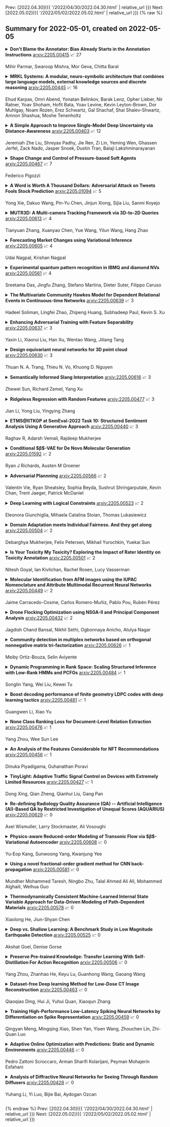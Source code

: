 Prev: [2022.04.30]({{ '/2022/04/30/2022.04.30.html' | relative_url }})  Next: [2022.05.02]({{ '/2022/05/02/2022.05.02.html' | relative_url }})
{% raw %}
## Summary for 2022-05-01, created on 2022-05-05


<details><summary><b>Don't Blame the Annotator: Bias Already Starts in the Annotation Instructions</b>
<a href="https://arxiv.org/abs/2205.00415">arxiv:2205.00415</a>
&#x1F4C8; 27 <br>
<p>Mihir Parmar, Swaroop Mishra, Mor Geva, Chitta Baral</p></summary>
<p>

**Abstract:** In recent years, progress in NLU has been driven by benchmarks. These benchmarks are typically collected by crowdsourcing, where annotators write examples based on annotation instructions crafted by dataset creators. In this work, we hypothesize that annotators pick up on patterns in the crowdsourcing instructions, which bias them to write similar examples that are then over-represented in the collected data. We study this form of bias, termed instruction bias, in 14 recent NLU benchmarks, showing that instruction examples often exhibit concrete patterns, which are propagated by crowdworkers to the collected data. This extends previous work (Geva et al., 2019) and raises a new concern of whether we are modeling the dataset creator's instructions, rather than the task. Through a series of experiments, we show that, indeed, instruction bias can lead to overestimation of model performance, and that models struggle to generalize beyond biases originating in the crowdsourcing instructions. We further analyze the influence of instruction bias in terms of pattern frequency and model size, and derive concrete recommendations for creating future NLU benchmarks.

</p>
</details>

<details><summary><b>MRKL Systems: A modular, neuro-symbolic architecture that combines large language models, external knowledge sources and discrete reasoning</b>
<a href="https://arxiv.org/abs/2205.00445">arxiv:2205.00445</a>
&#x1F4C8; 16 <br>
<p>Ehud Karpas, Omri Abend, Yonatan Belinkov, Barak Lenz, Opher Lieber, Nir Ratner, Yoav Shoham, Hofit Bata, Yoav Levine, Kevin Leyton-Brown, Dor Muhlgay, Noam Rozen, Erez Schwartz, Gal Shachaf, Shai Shalev-Shwartz, Amnon Shashua, Moshe Tenenholtz</p></summary>
<p>

**Abstract:** Huge language models (LMs) have ushered in a new era for AI, serving as a gateway to natural-language-based knowledge tasks. Although an essential element of modern AI, LMs are also inherently limited in a number of ways. We discuss these limitations and how they can be avoided by adopting a systems approach. Conceptualizing the challenge as one that involves knowledge and reasoning in addition to linguistic processing, we define a flexible architecture with multiple neural models, complemented by discrete knowledge and reasoning modules. We describe this neuro-symbolic architecture, dubbed the Modular Reasoning, Knowledge and Language (MRKL, pronounced "miracle") system, some of the technical challenges in implementing it, and Jurassic-X, AI21 Labs' MRKL system implementation.

</p>
</details>

<details><summary><b>A Simple Approach to Improve Single-Model Deep Uncertainty via Distance-Awareness</b>
<a href="https://arxiv.org/abs/2205.00403">arxiv:2205.00403</a>
&#x1F4C8; 12 <br>
<p>Jeremiah Zhe Liu, Shreyas Padhy, Jie Ren, Zi Lin, Yeming Wen, Ghassen Jerfel, Zack Nado, Jasper Snoek, Dustin Tran, Balaji Lakshminarayanan</p></summary>
<p>

**Abstract:** Accurate uncertainty quantification is a major challenge in deep learning, as neural networks can make overconfident errors and assign high confidence predictions to out-of-distribution (OOD) inputs. The most popular approaches to estimate predictive uncertainty in deep learning are methods that combine predictions from multiple neural networks, such as Bayesian neural networks (BNNs) and deep ensembles. However their practicality in real-time, industrial-scale applications are limited due to the high memory and computational cost. Furthermore, ensembles and BNNs do not necessarily fix all the issues with the underlying member networks. In this work, we study principled approaches to improve uncertainty property of a single network, based on a single, deterministic representation. By formalizing the uncertainty quantification as a minimax learning problem, we first identify distance awareness, i.e., the model's ability to quantify the distance of a testing example from the training data, as a necessary condition for a DNN to achieve high-quality (i.e., minimax optimal) uncertainty estimation. We then propose Spectral-normalized Neural Gaussian Process (SNGP), a simple method that improves the distance-awareness ability of modern DNNs with two simple changes: (1) applying spectral normalization to hidden weights to enforce bi-Lipschitz smoothness in representations and (2) replacing the last output layer with a Gaussian process layer. On a suite of vision and language understanding benchmarks, SNGP outperforms other single-model approaches in prediction, calibration and out-of-domain detection. Furthermore, SNGP provides complementary benefits to popular techniques such as deep ensembles and data augmentation, making it a simple and scalable building block for probabilistic deep learning. Code is open-sourced at https://github.com/google/uncertainty-baselines

</p>
</details>

<details><summary><b>Shape Change and Control of Pressure-based Soft Agents</b>
<a href="https://arxiv.org/abs/2205.00467">arxiv:2205.00467</a>
&#x1F4C8; 7 <br>
<p>Federico Pigozzi</p></summary>
<p>

**Abstract:** Biological agents possess bodies that are mostly of soft tissues. Researchers have resorted to soft bodies to investigate Artificial Life (ALife)-related questions; similarly, a new era of soft-bodied robots has just begun. Nevertheless, because of their infinite degrees of freedom, soft bodies pose unique challenges in terms of simulation, control, and optimization. Here we propose a novel soft-bodied agents formalism, namely Pressure-based Soft Agents (PSAs): they are bodies of gas enveloped by a chain of springs and masses, with pressure pushing on the masses from inside the body. Pressure endows the agents with structure, while springs and masses simulate softness and allow the agents to assume a large gamut of shapes. Actuation takes place by changing the length of springs or modulating global pressure. We optimize the controller of PSAs for a locomotion task on hilly terrain and an escape task from a cage; the latter is particularly suitable for soft-bodied agents, as it requires the agent to contort itself to squeeze through a small aperture. Our results suggest that PSAs are indeed effective at those tasks and that controlling pressure is fundamental for shape-changing. Looking forward, we envision PSAs to play a role in the modeling of soft-bodied agents, including soft robots and biological cells. Videos of evolved agents are available at https://pressuresoftagents.github.io.

</p>
</details>

<details><summary><b>A Word is Worth A Thousand Dollars: Adversarial Attack on Tweets Fools Stock Prediction</b>
<a href="https://arxiv.org/abs/2205.01094">arxiv:2205.01094</a>
&#x1F4C8; 5 <br>
<p>Yong Xie, Dakuo Wang, Pin-Yu Chen, Jinjun Xiong, Sijia Liu, Sanmi Koyejo</p></summary>
<p>

**Abstract:** More and more investors and machine learning models rely on social media (e.g., Twitter and Reddit) to gather real-time information and sentiment to predict stock price movements. Although text-based models are known to be vulnerable to adversarial attacks, whether stock prediction models have similar vulnerability is underexplored. In this paper, we experiment with a variety of adversarial attack configurations to fool three stock prediction victim models. We address the task of adversarial generation by solving combinatorial optimization problems with semantics and budget constraints. Our results show that the proposed attack method can achieve consistent success rates and cause significant monetary loss in trading simulation by simply concatenating a perturbed but semantically similar tweet.

</p>
</details>

<details><summary><b>MUTR3D: A Multi-camera Tracking Framework via 3D-to-2D Queries</b>
<a href="https://arxiv.org/abs/2205.00613">arxiv:2205.00613</a>
&#x1F4C8; 4 <br>
<p>Tianyuan Zhang, Xuanyao Chen, Yue Wang, Yilun Wang, Hang Zhao</p></summary>
<p>

**Abstract:** Accurate and consistent 3D tracking from multiple cameras is a key component in a vision-based autonomous driving system. It involves modeling 3D dynamic objects in complex scenes across multiple cameras. This problem is inherently challenging due to depth estimation, visual occlusions, appearance ambiguity, etc. Moreover, objects are not consistently associated across time and cameras. To address that, we propose an end-to-end \textbf{MU}lti-camera \textbf{TR}acking framework called MUTR3D. In contrast to prior works, MUTR3D does not explicitly rely on the spatial and appearance similarity of objects. Instead, our method introduces \textit{3D track query} to model spatial and appearance coherent track for each object that appears in multiple cameras and multiple frames. We use camera transformations to link 3D trackers with their observations in 2D images. Each tracker is further refined according to the features that are obtained from camera images. MUTR3D uses a set-to-set loss to measure the difference between the predicted tracking results and the ground truths. Therefore, it does not require any post-processing such as non-maximum suppression and/or bounding box association. MUTR3D outperforms state-of-the-art methods by 5.3 AMOTA on the nuScenes dataset. Code is available at: \url{https://github.com/a1600012888/MUTR3D}.

</p>
</details>

<details><summary><b>Forecasting Market Changes using Variational Inference</b>
<a href="https://arxiv.org/abs/2205.00605">arxiv:2205.00605</a>
&#x1F4C8; 4 <br>
<p>Udai Nagpal, Krishan Nagpal</p></summary>
<p>

**Abstract:** Though various approaches have been considered, forecasting near-term market changes of equities and similar market data remains quite difficult. In this paper we introduce an approach to forecast near-term market changes for equity indices as well as portfolios using variational inference (VI). VI is a machine learning approach which uses optimization techniques to estimate complex probability densities. In the proposed approach, clusters of explanatory variables are identified and market changes are forecast based on cluster-specific linear regression. Apart from the expected value of changes, the proposed approach can also be used to obtain the distribution of possible outcomes, which can be used to estimate confidence levels of forecasts and risk measures such as VaR (Value at Risk) for the portfolio. Another advantage of the proposed approach is the clear model interpretation, as clusters of explanatory variables (or market regimes) are identified for which the future changes follow similar relationships. Knowledge about such clusters can provide useful insights about portfolio performance and identify the relative importance of variables in different market regimes. Illustrative examples of equity and bond indices are considered to demonstrate forecasts of the proposed approach during Covid-related volatility in early 2020 and subsequent benign market conditions. For the portfolios considered, it is shown that the proposed approach provides useful forecasts in both normal and volatile markets even with only a few explanatory variables. Additionally the predicted estimate and distribution adapt quickly to changing market conditions and thus may also be useful in obtaining better real-time estimates of risk measures such as VaR compared to traditional approaches.

</p>
</details>

<details><summary><b>Experimental quantum pattern recognition in IBMQ and diamond NVs</b>
<a href="https://arxiv.org/abs/2205.00561">arxiv:2205.00561</a>
&#x1F4C8; 4 <br>
<p>Sreetama Das, Jingfu Zhang, Stefano Martina, Dieter Suter, Filippo Caruso</p></summary>
<p>

**Abstract:** One of the most promising applications of quantum computing is the processing of graphical data like images. Here, we investigate the possibility of realizing a quantum pattern recognition protocol based on swap test, and use the IBMQ noisy intermediate-scale quantum (NISQ) devices to verify the idea. We find that with a two-qubit protocol, swap test can efficiently detect the similarity between two patterns with good fidelity, though for three or more qubits the noise in the real devices becomes detrimental. To mitigate this noise effect, we resort to destructive swap test, which shows an improved performance for three-qubit states. Due to limited cloud access to larger IBMQ processors, we take a segment-wise approach to apply the destructive swap test on higher dimensional images. In this case, we define an average overlap measure which shows faithfulness to distinguish between two very different or very similar patterns when simulated on real IBMQ processors. As test images, we use binary images with simple patterns, greyscale MNIST numbers and MNIST fashion images, as well as binary images of human blood vessel obtained from magnetic resonance imaging (MRI). We also present an experimental set up for applying destructive swap test using the nitrogen vacancy centre (NVs) in diamond. Our experimental data show high fidelity for single qubit states. Lastly, we propose a protocol inspired from quantum associative memory, which works in an analogous way to supervised learning for performing quantum pattern recognition using destructive swap test.

</p>
</details>

<details><summary><b>The Multivariate Community Hawkes Model for Dependent Relational Events in Continuous-time Networks</b>
<a href="https://arxiv.org/abs/2205.00639">arxiv:2205.00639</a>
&#x1F4C8; 3 <br>
<p>Hadeel Soliman, Lingfei Zhao, Zhipeng Huang, Subhadeep Paul, Kevin S. Xu</p></summary>
<p>

**Abstract:** The stochastic block model (SBM) is one of the most widely used generative models for network data. Many continuous-time dynamic network models are built upon the same assumption as the SBM: edges or events between all pairs of nodes are conditionally independent given the block or community memberships, which prevents them from reproducing higher-order motifs such as triangles that are commonly observed in real networks. We propose the multivariate community Hawkes (MULCH) model, an extremely flexible community-based model for continuous-time networks that introduces dependence between node pairs using structured multivariate Hawkes processes. We fit the model using a spectral clustering and likelihood-based local refinement procedure. We find that our proposed MULCH model is far more accurate than existing models both for predictive and generative tasks.

</p>
</details>

<details><summary><b>Enhancing Adversarial Training with Feature Separability</b>
<a href="https://arxiv.org/abs/2205.00637">arxiv:2205.00637</a>
&#x1F4C8; 3 <br>
<p>Yaxin Li, Xiaorui Liu, Han Xu, Wentao Wang, Jiliang Tang</p></summary>
<p>

**Abstract:** Deep Neural Network (DNN) are vulnerable to adversarial attacks. As a countermeasure, adversarial training aims to achieve robustness based on the min-max optimization problem and it has shown to be one of the most effective defense strategies. However, in this work, we found that compared with natural training, adversarial training fails to learn better feature representations for either clean or adversarial samples, which can be one reason why adversarial training tends to have severe overfitting issues and less satisfied generalize performance. Specifically, we observe two major shortcomings of the features learned by existing adversarial training methods:(1) low intra-class feature similarity; and (2) conservative inter-classes feature variance. To overcome these shortcomings, we introduce a new concept of adversarial training graph (ATG) with which the proposed adversarial training with feature separability (ATFS) enables to coherently boost the intra-class feature similarity and increase inter-class feature variance. Through comprehensive experiments, we demonstrate that the proposed ATFS framework significantly improves both clean and robust performance.

</p>
</details>

<details><summary><b>Design equivariant neural networks for 3D point cloud</b>
<a href="https://arxiv.org/abs/2205.00630">arxiv:2205.00630</a>
&#x1F4C8; 3 <br>
<p>Thuan N. A. Trang, Thieu N. Vo, Khuong D. Nguyen</p></summary>
<p>

**Abstract:** This work seeks to improve the generalization and robustness of existing neural networks for 3D point clouds by inducing group equivariance under general group transformations. The main challenge when designing equivariant models for point clouds is how to trade-off the performance of the model and the complexity. Existing equivariant models are either too complicate to implement or very high complexity. The main aim of this study is to build a general procedure to introduce group equivariant property to SOTA models for 3D point clouds. The group equivariant models built form our procedure are simple to implement, less complexity in comparison with the existing ones, and they preserve the strengths of the original SOTA backbone. From the results of the experiments on object classification, it is shown that our methods are superior to other group equivariant models in performance and complexity. Moreover, our method also helps to improve the mIoU of semantic segmentation models. Overall, by using a combination of only-finite-rotation equivariance and augmentation, our models can outperform existing full $SO(3)$-equivariance models with much cheaper complexity and GPU memory. The proposed procedure is general and forms a fundamental approach to group equivariant neural networks. We believe that it can be easily adapted to other SOTA models in the future.

</p>
</details>

<details><summary><b>Semantically Informed Slang Interpretation</b>
<a href="https://arxiv.org/abs/2205.00616">arxiv:2205.00616</a>
&#x1F4C8; 3 <br>
<p>Zhewei Sun, Richard Zemel, Yang Xu</p></summary>
<p>

**Abstract:** Slang is a predominant form of informal language making flexible and extended use of words that is notoriously hard for natural language processing systems to interpret. Existing approaches to slang interpretation tend to rely on context but ignore semantic extensions common in slang word usage. We propose a semantically informed slang interpretation (SSI) framework that considers jointly the contextual and semantic appropriateness of a candidate interpretation for a query slang. We perform rigorous evaluation on two large-scale online slang dictionaries and show that our approach not only achieves state-of-the-art accuracy for slang interpretation in English, but also does so in zero-shot and few-shot scenarios where training data is sparse. Furthermore, we show how the same framework can be applied to enhancing machine translation of slang from English to other languages. Our work creates opportunities for the automated interpretation and translation of informal language.

</p>
</details>

<details><summary><b>Ridgeless Regression with Random Features</b>
<a href="https://arxiv.org/abs/2205.00477">arxiv:2205.00477</a>
&#x1F4C8; 3 <br>
<p>Jian Li, Yong Liu, Yingying Zhang</p></summary>
<p>

**Abstract:** Recent theoretical studies illustrated that kernel ridgeless regression can guarantee good generalization ability without an explicit regularization. In this paper, we investigate the statistical properties of ridgeless regression with random features and stochastic gradient descent. We explore the effect of factors in the stochastic gradient and random features, respectively. Specifically, random features error exhibits the double-descent curve. Motivated by the theoretical findings, we propose a tunable kernel algorithm that optimizes the spectral density of kernel during training. Our work bridges the interpolation theory and practical algorithm.

</p>
</details>

<details><summary><b>ETMS@IITKGP at SemEval-2022 Task 10: Structured Sentiment Analysis Using A Generative Approach</b>
<a href="https://arxiv.org/abs/2205.00440">arxiv:2205.00440</a>
&#x1F4C8; 3 <br>
<p>Raghav R, Adarsh Vemali, Rajdeep Mukherjee</p></summary>
<p>

**Abstract:** Structured Sentiment Analysis (SSA) deals with extracting opinion tuples in a text, where each tuple (h, e, t, p) consists of h, the holder, who expresses a sentiment polarity p towards a target t through a sentiment expression e. While prior works explore graph-based or sequence labeling-based approaches for the task, we in this paper present a novel unified generative method to solve SSA, a SemEval2022 shared task. We leverage a BART-based encoder-decoder architecture and suitably modify it to generate, given a sentence, a sequence of opinion tuples. Each generated tuple consists of seven integers respectively representing the indices corresponding to the start and end positions of the holder, target, and expression spans, followed by the sentiment polarity class associated between the target and the sentiment expression. We perform rigorous experiments for both Monolingual and Cross-lingual subtasks, and achieve competitive Sentiment F1 scores on the leaderboard in both settings.

</p>
</details>

<details><summary><b>Conditional $β$-VAE for De Novo Molecular Generation</b>
<a href="https://arxiv.org/abs/2205.01592">arxiv:2205.01592</a>
&#x1F4C8; 2 <br>
<p>Ryan J Richards, Austen M Groener</p></summary>
<p>

**Abstract:** Deep learning has significantly advanced and accelerated de novo molecular generation. Generative networks, namely Variational Autoencoders (VAEs) can not only randomly generate new molecules, but also alter molecular structures to optimize specific chemical properties which are pivotal for drug-discovery. While VAEs have been proposed and researched in the past for pharmaceutical applications, they possess deficiencies which limit their ability to both optimize properties and decode syntactically valid molecules. We present a recurrent, conditional $β$-VAE which disentangles the latent space to enhance post hoc molecule optimization. We create a mutual information driven training protocol and data augmentations to both increase molecular validity and promote longer sequence generation. We demonstrate the efficacy of our framework on the ZINC-250k dataset, achieving SOTA unconstrained optimization results on the penalized LogP (pLogP) and QED scores, while also matching current SOTA results for validity, novelty and uniqueness scores for random generation. We match the current SOTA on QED for top-3 molecules at 0.948, while setting a new SOTA for pLogP optimization at 104.29, 90.12, 69.68 and demonstrating improved results on the constrained optimization task.

</p>
</details>

<details><summary><b>Adversarial Plannning</b>
<a href="https://arxiv.org/abs/2205.00566">arxiv:2205.00566</a>
&#x1F4C8; 2 <br>
<p>Valentin Vie, Ryan Sheatsley, Sophia Beyda, Sushrut Shringarputale, Kevin Chan, Trent Jaeger, Patrick McDaniel</p></summary>
<p>

**Abstract:** Planning algorithms are used in computational systems to direct autonomous behavior. In a canonical application, for example, planning for autonomous vehicles is used to automate the static or continuous planning towards performance, resource management, or functional goals (e.g., arriving at the destination, managing fuel fuel consumption). Existing planning algorithms assume non-adversarial settings; a least-cost plan is developed based on available environmental information (i.e., the input instance). Yet, it is unclear how such algorithms will perform in the face of adversaries attempting to thwart the planner. In this paper, we explore the security of planning algorithms used in cyber- and cyber-physical systems. We present two $\textit{adversarial planning}$ algorithms-one static and one adaptive-that perturb input planning instances to maximize cost (often substantially so). We evaluate the performance of the algorithms against two dominant planning algorithms used in commercial applications (D* Lite and Fast Downward) and show both are vulnerable to extremely limited adversarial action. Here, experiments show that an adversary is able to increase plan costs in 66.9% of instances by only removing a single action from the actions space (D* Lite) and render 70% of instances from an international planning competition unsolvable by removing only three actions (Fast Forward). Finally, we show that finding an optimal perturbation in any search-based planning system is NP-hard.

</p>
</details>

<details><summary><b>Deep Learning with Logical Constraints</b>
<a href="https://arxiv.org/abs/2205.00523">arxiv:2205.00523</a>
&#x1F4C8; 2 <br>
<p>Eleonora Giunchiglia, Mihaela Catalina Stoian, Thomas Lukasiewicz</p></summary>
<p>

**Abstract:** In recent years, there has been an increasing interest in exploiting logically specified background knowledge in order to obtain neural models (i) with a better performance, (ii) able to learn from less data, and/or (iii) guaranteed to be compliant with the background knowledge itself, e.g., for safety-critical applications. In this survey, we retrace such works and categorize them based on (i) the logical language that they use to express the background knowledge and (ii) the goals that they achieve.

</p>
</details>

<details><summary><b>Domain Adaptation meets Individual Fairness. And they get along</b>
<a href="https://arxiv.org/abs/2205.00504">arxiv:2205.00504</a>
&#x1F4C8; 2 <br>
<p>Debarghya Mukherjee, Felix Petersen, Mikhail Yurochkin, Yuekai Sun</p></summary>
<p>

**Abstract:** Many instances of algorithmic bias are caused by distributional shifts. For example, machine learning (ML) models often perform worse on demographic groups that are underrepresented in the training data. In this paper, we leverage this connection between algorithmic fairness and distribution shifts to show that algorithmic fairness interventions can help ML models overcome distribution shifts, and that domain adaptation methods (for overcoming distribution shifts) can mitigate algorithmic biases. In particular, we show that (i) enforcing suitable notions of individual fairness (IF) can improve the out-of-distribution accuracy of ML models, and that (ii) it is possible to adapt representation alignment methods for domain adaptation to enforce (individual) fairness. The former is unexpected because IF interventions were not developed with distribution shifts in mind. The latter is also unexpected because representation alignment is not a common approach in the IF literature.

</p>
</details>

<details><summary><b>Is Your Toxicity My Toxicity? Exploring the Impact of Rater Identity on Toxicity Annotation</b>
<a href="https://arxiv.org/abs/2205.00501">arxiv:2205.00501</a>
&#x1F4C8; 2 <br>
<p>Nitesh Goyal, Ian Kivlichan, Rachel Rosen, Lucy Vasserman</p></summary>
<p>

**Abstract:** Machine learning models are commonly used to detect toxicity in online conversations. These models are trained on datasets annotated by human raters. We explore how raters' self-described identities impact how they annotate toxicity in online comments. We first define the concept of specialized rater pools: rater pools formed based on raters' self-described identities, rather than at random. We formed three such rater pools for this study--specialized rater pools of raters from the U.S. who identify as African American, LGBTQ, and those who identify as neither. Each of these rater pools annotated the same set of comments, which contains many references to these identity groups. We found that rater identity is a statistically significant factor in how raters will annotate toxicity for identity-related annotations. Using preliminary content analysis, we examined the comments with the most disagreement between rater pools and found nuanced differences in the toxicity annotations. Next, we trained models on the annotations from each of the different rater pools, and compared the scores of these models on comments from several test sets. Finally, we discuss how using raters that self-identify with the subjects of comments can create more inclusive machine learning models, and provide more nuanced ratings than those by random raters.

</p>
</details>

<details><summary><b>Molecular Identification from AFM images using the IUPAC Nomenclature and Attribute Multimodal Recurrent Neural Networks</b>
<a href="https://arxiv.org/abs/2205.00449">arxiv:2205.00449</a>
&#x1F4C8; 2 <br>
<p>Jaime Carracedo-Cosme, Carlos Romero-Muñiz, Pablo Pou, Rubén Pérez</p></summary>
<p>

**Abstract:** Despite being the main tool to visualize molecules at the atomic scale, AFM with CO-functionalized metal tips is unable to chemically identify the observed molecules. Here we present a strategy to address this challenging task using deep learning techniques. Instead of identifying a finite number of molecules following a traditional classification approach, we define the molecular identification as an image captioning problem. We design an architecture, composed of two multimodal recurrent neural networks, capable of identifying the structure and composition of an unknown molecule using a 3D-AFM image stack as input. The neural network is trained to provide the name of each molecule according to the IUPAC nomenclature rules. To train and test this algorithm we use the novel QUAM-AFM dataset, which contains almost 700,000 molecules and 165 million AFM images. The accuracy of the predictions is remarkable, achieving a high score quantified by the cumulative BLEU 4-gram, a common metric in language recognition studies.

</p>
</details>

<details><summary><b>Drone Flocking Optimization using NSGA-II and Principal Component Analysis</b>
<a href="https://arxiv.org/abs/2205.00432">arxiv:2205.00432</a>
&#x1F4C8; 2 <br>
<p>Jagdish Chand Bansal, Nikhil Sethi, Ogbonnaya Anicho, Atulya Nagar</p></summary>
<p>

**Abstract:** Individual agents in natural systems like flocks of birds or schools of fish display a remarkable ability to coordinate and communicate in local groups and execute a variety of tasks efficiently. Emulating such natural systems into drone swarms to solve problems in defence, agriculture, industry automation and humanitarian relief is an emerging technology. However, flocking of aerial robots while maintaining multiple objectives, like collision avoidance, high speed etc. is still a challenge. In this paper, optimized flocking of drones in a confined environment with multiple conflicting objectives is proposed. The considered objectives are collision avoidance (with each other and the wall), speed, correlation, and communication (connected and disconnected agents). Principal Component Analysis (PCA) is applied for dimensionality reduction, and understanding the collective dynamics of the swarm. The control model is characterised by 12 parameters which are then optimized using a multi-objective solver (NSGA-II). The obtained results are reported and compared with that of the CMA-ES algorithm. The study is particularly useful as the proposed optimizer outputs a Pareto Front representing different types of swarms which can applied to different scenarios in the real world.

</p>
</details>

<details><summary><b>Community detection in multiplex networks based on orthogonal nonnegative matrix tri-factorization</b>
<a href="https://arxiv.org/abs/2205.00626">arxiv:2205.00626</a>
&#x1F4C8; 1 <br>
<p>Meiby Ortiz-Bouza, Selin Aviyente</p></summary>
<p>

**Abstract:** Networks provide a powerful tool to model complex systems where the different entities in the system are presented by nodes and their interactions by edges. Recently, there has been a growing interest in multiplex networks as they can represent the interactions between a pair of nodes through multiple types of links, each reflecting a distinct type of interaction. One of the important tools in understanding network topology is community detection. Although there are numerous works on community detection in single layer networks, existing work on multiplex community detection mostly focuses on learning a common community structure across layers without taking the heterogeneity of the different layers into account. In this paper, we introduce a new multiplex community detection approach that can identify communities that are common across layers as well as those that are unique to each layer. The proposed algorithm employs Orthogonal Nonnegative Matrix Tri-Factorization to model each layer's adjacency matrix as the sum of two low-rank matrix factorizations, corresponding to the common and private communities, respectively. The proposed algorithm is evaluated on both synthetic and real multiplex networks and compared to state-of-the-art techniques.

</p>
</details>

<details><summary><b>Dynamic Programming in Rank Space: Scaling Structured Inference with Low-Rank HMMs and PCFGs</b>
<a href="https://arxiv.org/abs/2205.00484">arxiv:2205.00484</a>
&#x1F4C8; 1 <br>
<p>Songlin Yang, Wei Liu, Kewei Tu</p></summary>
<p>

**Abstract:** Hidden Markov Models (HMMs) and Probabilistic Context-Free Grammars (PCFGs) are widely used structured models, both of which can be represented as factor graph grammars (FGGs), a powerful formalism capable of describing a wide range of models. Recent research found it beneficial to use large state spaces for HMMs and PCFGs. However, inference with large state spaces is computationally demanding, especially for PCFGs. To tackle this challenge, we leverage tensor rank decomposition (aka.\ CPD) to decrease inference computational complexities for a subset of FGGs subsuming HMMs and PCFGs. We apply CPD on the factors of an FGG and then construct a new FGG defined in the rank space. Inference with the new FGG produces the same result but has a lower time complexity when the rank size is smaller than the state size. We conduct experiments on HMM language modeling and unsupervised PCFG parsing, showing better performance than previous work. Our code is publicly available at \url{https://github.com/VPeterV/RankSpace-Models}.

</p>
</details>

<details><summary><b>Boost decoding performance of finite geometry LDPC codes with deep learning tactics</b>
<a href="https://arxiv.org/abs/2205.00481">arxiv:2205.00481</a>
&#x1F4C8; 1 <br>
<p>Guangwen Li, Xiao Yu</p></summary>
<p>

**Abstract:** It was known a standard min-sum decoder can be unrolled as a neural network after weighting each edges. We adopt the similar decoding framework to seek a low-complexity and high-performance decoder for a class of finite geometry LDPC codes in short and moderate block lengths. It is elaborated on how to generate high-quality training data effectively, and the strong link is illustrated between training loss and the bit error rate of a neural decoder after tracing the evolution curves. Considering there exists a potential conflict between the neural networks and the error-correction decoders in terms of their objectives, the necessity of restraining the number of trainable parameters to ensure training convergence or reduce decoding complexity is highlighted. Consequently, for the referred LDPC codes, their rigorous algebraic structure promotes the feasibility of cutting down the number of trainable parameters even to only one, whereas incurring marginal performance loss in the simulation.

</p>
</details>

<details><summary><b>None Class Ranking Loss for Document-Level Relation Extraction</b>
<a href="https://arxiv.org/abs/2205.00476">arxiv:2205.00476</a>
&#x1F4C8; 1 <br>
<p>Yang Zhou, Wee Sun Lee</p></summary>
<p>

**Abstract:** Document-level relation extraction (RE) aims at extracting relations among entities expressed across multiple sentences, which can be viewed as a multi-label classification problem. In a typical document, most entity pairs do not express any pre-defined relation and are labeled as "none" or "no relation". For good document-level RE performance, it is crucial to distinguish such none class instances (entity pairs) from those of pre-defined classes (relations). However, most existing methods only estimate the probability of pre-defined relations independently without considering the probability of "no relation". This ignores the context of entity pairs and the label correlations between the none class and pre-defined classes, leading to sub-optimal predictions. To address this problem, we propose a new multi-label loss that encourages large margins of label confidence scores between each pre-defined class and the none class, which enables captured label correlations and context-dependent thresholding for label prediction. To gain further robustness against positive-negative imbalance and mislabeled data that could appear in real-world RE datasets, we propose a margin regularization and a margin shifting technique. Experimental results demonstrate that our method significantly outperforms existing multi-label losses for document-level RE and works well in other multi-label tasks such as emotion classification when none class instances are available for training.

</p>
</details>

<details><summary><b>An Analysis of the Features Considerable for NFT Recommendations</b>
<a href="https://arxiv.org/abs/2205.00456">arxiv:2205.00456</a>
&#x1F4C8; 1 <br>
<p>Dinuka Piyadigama, Guhanathan Poravi</p></summary>
<p>

**Abstract:** This research explores the methods that NFTs can be recommended to people who interact with NFT-marketplaces to explore NFTs of preference and similarity to what they have been searching for. While exploring past methods that can be adopted for recommendations, the use of NFT traits for recommendations has been explored. The outcome of the research highlights the necessity of using multiple Recommender Systems to present the user with the best possible NFTs when interacting with decentralized systems.

</p>
</details>

<details><summary><b>TinyLight: Adaptive Traffic Signal Control on Devices with Extremely Limited Resources</b>
<a href="https://arxiv.org/abs/2205.00427">arxiv:2205.00427</a>
&#x1F4C8; 1 <br>
<p>Dong Xing, Qian Zheng, Qianhui Liu, Gang Pan</p></summary>
<p>

**Abstract:** Recent advances in deep reinforcement learning (DRL) have largely promoted the performance of adaptive traffic signal control (ATSC). Nevertheless, regarding the implementation, most works are cumbersome in terms of storage and computation. This hinders their deployment on scenarios where resources are limited. In this work, we propose TinyLight, the first DRL-based ATSC model that is designed for devices with extremely limited resources. TinyLight first constructs a super-graph to associate a rich set of candidate features with a group of light-weighted network blocks. Then, to diminish the model's resource consumption, we ablate edges in the super-graph automatically with a novel entropy-minimized objective function. This enables TinyLight to work on a standalone microcontroller with merely 2KB RAM and 32KB ROM. We evaluate TinyLight on multiple road networks with real-world traffic demands. Experiments show that even with extremely limited resources, TinyLight still achieves competitive performance. The source code and appendix of this work can be found at \url{https://bit.ly/38hH8t8}.

</p>
</details>

<details><summary><b>Re-defining Radiology Quality Assurance (QA) -- Artificial Intelligence (AI)-Based QA by Restricted Investigation of Unequal Scores (AQUARIUS)</b>
<a href="https://arxiv.org/abs/2205.00629">arxiv:2205.00629</a>
&#x1F4C8; 0 <br>
<p>Axel Wismuller, Larry Stockmaster, Ali Vosoughi</p></summary>
<p>

**Abstract:** There is an urgent need for streamlining radiology Quality Assurance (QA) programs to make them better and faster. Here, we present a novel approach, Artificial Intelligence (AI)-Based QUality Assurance by Restricted Investigation of Unequal Scores (AQUARIUS), for re-defining radiology QA, which reduces human effort by up to several orders of magnitude over existing approaches. AQUARIUS typically includes automatic comparison of AI-based image analysis with natural language processing (NLP) on radiology reports. Only the usually small subset of cases with discordant reads is subsequently reviewed by human experts. To demonstrate the clinical applicability of AQUARIUS, we performed a clinical QA study on Intracranial Hemorrhage (ICH) detection in 1936 head CT scans from a large academic hospital. Immediately following image acquisition, scans were automatically analyzed for ICH using a commercially available software (Aidoc, Tel Aviv, Israel). Cases rated positive for ICH by AI (ICH-AI+) were automatically flagged in radiologists' reading worklists, where flagging was randomly switched off with probability 50\%. Using AQUARIUS with NLP on final radiology reports and targeted expert neuroradiology review of only 29 discordantly classified cases reduced the human QA effort by 98.5\%, where we found a total of six non-reported true ICH+ cases, with radiologists' missed ICH detection rates of 0.52\% and 2.5\% for flagged and non-flagged cases, respectively. We conclude that AQUARIUS, by combining AI-based image analysis with NLP-based pre-selection of cases for targeted human expert review, can efficiently identify missed findings in radiology studies and significantly expedite radiology QA programs in a hybrid human-machine interoperability approach.

</p>
</details>

<details><summary><b>Physics-aware Reduced-order Modeling of Transonic Flow via $β$-Variational Autoencoder</b>
<a href="https://arxiv.org/abs/2205.00608">arxiv:2205.00608</a>
&#x1F4C8; 0 <br>
<p>Yu-Eop Kang, Sunwoong Yang, Kwanjung Yee</p></summary>
<p>

**Abstract:** Autoencoder-based reduced-order modeling has recently attracted significant attention, owing to the ability to capture underlying nonlinear features. However, its uninterpretable latent variables (LVs) severely undermine the applicability to various physical problems. This study proposes physics-aware reduced-order modeling using a $β$-variational autoencoder to address this issue. The presented approach can quantify the rank and independence of LVs, which is validated both quantitatively and qualitatively using various techniques. Accordingly, LVs containing interpretable physical features were successfully identified. It was also verified that these "physics-aware" LVs correspond to the physical parameters that are the generating factors of the dataset, i.e., the Mach number and angle of attack in this study. Moreover, the effects of these physics-aware LVs on the accuracy of reduced-order modeling were investigated, which verified the potential of this method to alleviate the computational cost of the offline stage by excluding physics-unaware LVs.

</p>
</details>

<details><summary><b>Using a novel fractional-order gradient method for CNN back-propagation</b>
<a href="https://arxiv.org/abs/2205.00581">arxiv:2205.00581</a>
&#x1F4C8; 0 <br>
<p>Mundher Mohammed Taresh, Ningbo Zhu, Talal Ahmed Ali Ali, Mohammed Alghaili, Weihua Guo</p></summary>
<p>

**Abstract:** Computer-aided diagnosis tools have experienced rapid growth and development in recent years. Among all, deep learning is the most sophisticated and popular tool. In this paper, researchers propose a novel deep learning model and apply it to COVID-19 diagnosis. Our model uses the tool of fractional calculus, which has the potential to improve the performance of gradient methods. To this end, the researcher proposes a fractional-order gradient method for the back-propagation of convolutional neural networks based on the Caputo definition. However, if only the first term of the infinite series of the Caputo definition is used to approximate the fractional-order derivative, the length of the memory is truncated. Therefore, the fractional-order gradient (FGD) method with a fixed memory step and an adjustable number of terms is used to update the weights of the layers. Experiments were performed on the COVIDx dataset to demonstrate fast convergence, good accuracy, and the ability to bypass the local optimal point. We also compared the performance of the developed fractional-order neural networks and Integer-order neural networks. The results confirmed the effectiveness of our proposed model in the diagnosis of COVID-19.

</p>
</details>

<details><summary><b>Thermodynamically Consistent Machine-Learned Internal State Variable Approach for Data-Driven Modeling of Path-Dependent Materials</b>
<a href="https://arxiv.org/abs/2205.00578">arxiv:2205.00578</a>
&#x1F4C8; 0 <br>
<p>Xiaolong He, Jiun-Shyan Chen</p></summary>
<p>

**Abstract:** Characterization and modeling of path-dependent behaviors of complex materials by phenomenological models remains challenging due to difficulties in formulating mathematical expressions and internal state variables (ISVs) governing path-dependent behaviors. Data-driven machine learning models, such as deep neural networks and recurrent neural networks (RNNs), have become viable alternatives. However, pure black-box data-driven models mapping inputs to outputs without considering the underlying physics suffer from unstable and inaccurate generalization performance. This study proposes a machine-learned physics-informed data-driven constitutive modeling approach for path-dependent materials based on the measurable material states. The proposed data-driven constitutive model is designed with the consideration of universal thermodynamics principles, where the ISVs essential to the material path-dependency are inferred automatically from the hidden state of RNNs. The RNN describing the evolution of the data-driven machine-learned ISVs follows the thermodynamics second law. To enhance the robustness and accuracy of RNN models, stochasticity is introduced to model training. The effects of the number of RNN history steps, the internal state dimension, the model complexity, and the strain increment on model performances have been investigated. The effectiveness of the proposed method is evaluated by modeling soil material behaviors under cyclic shear loading using experimental stress-strain data.

</p>
</details>

<details><summary><b>Deep vs. Shallow Learning: A Benchmark Study in Low Magnitude Earthquake Detection</b>
<a href="https://arxiv.org/abs/2205.00525">arxiv:2205.00525</a>
&#x1F4C8; 0 <br>
<p>Akshat Goel, Denise Gorse</p></summary>
<p>

**Abstract:** While deep learning models have seen recent high uptake in the geosciences, and are appealing in their ability to learn from minimally processed input data, as black box models they do not provide an easy means to understand how a decision is reached, which in safety-critical tasks especially can be problematical. An alternative route is to use simpler, more transparent white box models, in which task-specific feature construction replaces the more opaque feature discovery process performed automatically within deep learning models. Using data from the Groningen Gas Field in the Netherlands, we build on an existing logistic regression model by the addition of four further features discovered using elastic net driven data mining within the catch22 time series analysis package. We then evaluate the performance of the augmented logistic regression model relative to a deep (CNN) model, pre-trained on the Groningen data, on progressively increasing noise-to-signal ratios. We discover that, for each ratio, our logistic regression model correctly detects every earthquake, while the deep model fails to detect nearly 20 % of seismic events, thus justifying at least a degree of caution in the application of deep models, especially to data with higher noise-to-signal ratios.

</p>
</details>

<details><summary><b>Preserve Pre-trained Knowledge: Transfer Learning With Self-Distillation For Action Recognition</b>
<a href="https://arxiv.org/abs/2205.00506">arxiv:2205.00506</a>
&#x1F4C8; 0 <br>
<p>Yang Zhou, Zhanhao He, Keyu Lu, Guanhong Wang, Gaoang Wang</p></summary>
<p>

**Abstract:** Video-based action recognition is one of the most popular topics in computer vision. With recent advances of selfsupervised video representation learning approaches, action recognition usually follows a two-stage training framework, i.e., self-supervised pre-training on large-scale unlabeled sets and transfer learning on a downstream labeled set. However, catastrophic forgetting of the pre-trained knowledge becomes the main issue in the downstream transfer learning of action recognition, resulting in a sub-optimal solution. In this paper, to alleviate the above issue, we propose a novel transfer learning approach that combines self-distillation in fine-tuning to preserve knowledge from the pre-trained model learned from the large-scale dataset. Specifically, we fix the encoder from the last epoch as the teacher model to guide the training of the encoder from the current epoch in the transfer learning. With such a simple yet effective learning strategy, we outperform state-of-the-art methods on widely used UCF101 and HMDB51 datasets in action recognition task.

</p>
</details>

<details><summary><b>Dataset-free Deep learning Method for Low-Dose CT Image Reconstruction</b>
<a href="https://arxiv.org/abs/2205.00463">arxiv:2205.00463</a>
&#x1F4C8; 0 <br>
<p>Qiaoqiao Ding, Hui Ji, Yuhui Quan, Xiaoqun Zhang</p></summary>
<p>

**Abstract:** Low-dose CT (LDCT) imaging attracted a considerable interest for the reduction of the object's exposure to X-ray radiation. In recent years, supervised deep learning has been extensively studied for LDCT image reconstruction, which trains a network over a dataset containing many pairs of normal-dose and low-dose images. However, the challenge on collecting many such pairs in the clinical setup limits the application of such supervised-learning-based methods for LDCT image reconstruction in practice. Aiming at addressing the challenges raised by the collection of training dataset, this paper proposed a unsupervised deep learning method for LDCT image reconstruction, which does not require any external training data. The proposed method is built on a re-parametrization technique for Bayesian inference via deep network with random weights, combined with additional total variational (TV) regularization. The experiments show that the proposed method noticeably outperforms existing dataset-free image reconstruction methods on the test data.

</p>
</details>

<details><summary><b>Training High-Performance Low-Latency Spiking Neural Networks by Differentiation on Spike Representation</b>
<a href="https://arxiv.org/abs/2205.00459">arxiv:2205.00459</a>
&#x1F4C8; 0 <br>
<p>Qingyan Meng, Mingqing Xiao, Shen Yan, Yisen Wang, Zhouchen Lin, Zhi-Quan Luo</p></summary>
<p>

**Abstract:** Spiking Neural Network (SNN) is a promising energy-efficient AI model when implemented on neuromorphic hardware. However, it is a challenge to efficiently train SNNs due to their non-differentiability. Most existing methods either suffer from high latency (i.e., long simulation time steps), or cannot achieve as high performance as Artificial Neural Networks (ANNs). In this paper, we propose the Differentiation on Spike Representation (DSR) method, which could achieve high performance that is competitive to ANNs yet with low latency. First, we encode the spike trains into spike representation using (weighted) firing rate coding. Based on the spike representation, we systematically derive that the spiking dynamics with common neural models can be represented as some sub-differentiable mapping. With this viewpoint, our proposed DSR method trains SNNs through gradients of the mapping and avoids the common non-differentiability problem in SNN training. Then we analyze the error when representing the specific mapping with the forward computation of the SNN. To reduce such error, we propose to train the spike threshold in each layer, and to introduce a new hyperparameter for the neural models. With these components, the DSR method can achieve state-of-the-art SNN performance with low latency on both static and neuromorphic datasets, including CIFAR-10, CIFAR-100, ImageNet, and DVS-CIFAR10.

</p>
</details>

<details><summary><b>Adaptive Online Optimization with Predictions: Static and Dynamic Environments</b>
<a href="https://arxiv.org/abs/2205.00446">arxiv:2205.00446</a>
&#x1F4C8; 0 <br>
<p>Pedro Zattoni Scroccaro, Arman Sharifi Kolarijani, Peyman Mohajerin Esfahani</p></summary>
<p>

**Abstract:** In the past few years, Online Convex Optimization (OCO) has received notable attention in the control literature thanks to its flexible real-time nature and powerful performance guarantees. In this paper, we propose new step-size rules and OCO algorithms that simultaneously exploit gradient predictions, function predictions and dynamics, features particularly pertinent to control applications. The proposed algorithms enjoy static and dynamic regret bounds in terms of the dynamics of the reference action sequence, gradient prediction error and function prediction error, which are generalizations of known regularity measures from the literature. We present results for both convex and strongly convex costs. We validate the performance of the proposed algorithms in a trajectory tracking case study, as well as portfolio optimization using real-world datasets.

</p>
</details>

<details><summary><b>Analysis of Diffractive Neural Networks for Seeing Through Random Diffusers</b>
<a href="https://arxiv.org/abs/2205.00428">arxiv:2205.00428</a>
&#x1F4C8; 0 <br>
<p>Yuhang Li, Yi Luo, Bijie Bai, Aydogan Ozcan</p></summary>
<p>

**Abstract:** Imaging through diffusive media is a challenging problem, where the existing solutions heavily rely on digital computers to reconstruct distorted images. We provide a detailed analysis of a computer-free, all-optical imaging method for seeing through random, unknown phase diffusers using diffractive neural networks, covering different deep learning-based training strategies. By analyzing various diffractive networks designed to image through random diffusers with different correlation lengths, a trade-off between the image reconstruction fidelity and distortion reduction capability of the diffractive network was observed. During its training, random diffusers with a range of correlation lengths were used to improve the diffractive network's generalization performance. Increasing the number of random diffusers used in each epoch reduced the overfitting of the diffractive network's imaging performance to known diffusers. We also demonstrated that the use of additional diffractive layers improved the generalization capability to see through new, random diffusers. Finally, we introduced deliberate misalignments in training to 'vaccinate' the network against random layer-to-layer shifts that might arise due to the imperfect assembly of the diffractive networks. These analyses provide a comprehensive guide in designing diffractive networks to see through random diffusers, which might profoundly impact many fields, such as biomedical imaging, atmospheric physics, and autonomous driving.

</p>
</details>


{% endraw %}
Prev: [2022.04.30]({{ '/2022/04/30/2022.04.30.html' | relative_url }})  Next: [2022.05.02]({{ '/2022/05/02/2022.05.02.html' | relative_url }})